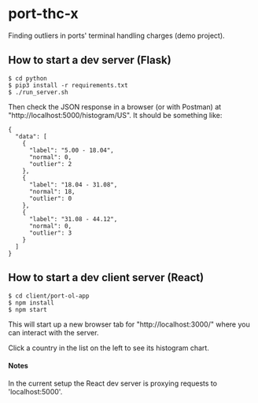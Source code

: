 # port-thc-x

Finding outliers in ports' terminal handling charges (demo project).


## How to start a dev server (Flask)


```
$ cd python 
$ pip3 install -r requirements.txt
$ ./run_server.sh
```

Then check the JSON response in a browser (or with Postman) at "http://localhost:5000/histogram/US".
It should be something like:

```
{
  "data": [
    {
      "label": "5.00 - 18.04",
      "normal": 0,
      "outlier": 2
    },
    {
      "label": "18.04 - 31.08",
      "normal": 18,
      "outlier": 0
    },
    {
      "label": "31.08 - 44.12",
      "normal": 0,
      "outlier": 3
    }
  ]
}
```


## How to start a dev client server (React)

```
$ cd client/port-ol-app
$ npm install
$ npm start
```

This will start up a new browser tab for "http://localhost:3000/" where you can 
interact with the server.

Click a country in the list on the left to see its histogram chart.


#### Notes
In the current setup the React dev server is proxying requests to 'localhost:5000'.


